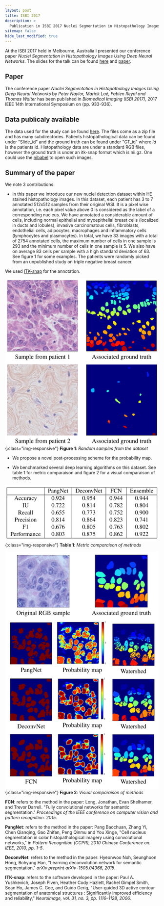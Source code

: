 ```yaml
---
layout: post
title: ISBI 2017
description: >
  Publication in ISBI 2017 Nuclei Segmentation in Histopathology Images Using Deep Neural Networks.
sitemap: false
hide_last_modified: true
---
```



At the ISBI 2017 held in Melbourne, Australia I presented our conference paper *Nuclei Segmentation in Histopathology Images Using Deep Neural Networks*. The slides for the talk can be found [here](https://drive.google.com/file/d/1U9LNWqsCYpT1d85d4B4cn9bMRszNqfCe/view?usp=sharing) and [paper](https://drive.google.com/file/d/1Ncpj0BQixWnR71t292rNRYp_kITNAPiQ/view?usp=sharing).

## Paper
The conference paper *Nuclei Segmentation in Histopathology Images Using Deep Neural Networks* by *Peter Naylor, Marick Laé, Fabien Reyal and Thomas Walter* has been published in *Biomedical Imaging (ISBI 2017)*, 2017 IEEE 14th International Symposium on (pp. 933-936).

## Data publicaly available
The data used for the study can be found [here](https://zenodo.org/record/1174343#.YXZhkJuxVGN). The files come as a zip file and has many subdirectories. Patients histopathological data can be found under "Slide_id" and the ground truth can be found under "GT_id" where *id* is the patients id. Histopathology data are under a standard RGB files, however the ground truth is under an itk-snap format which is nii.gz. One could use the [nibabel](http://nipy.org/nibabel/) to open such images.

## Summary of the paper
We note 3 contributions:

- In this paper we introduce our new nuclei detection dataset within HE stained histopathology images. In this dataset, each patient has 3 to 7 annotated 512x512 samples from their original WSI. It is a pixel wise annotation, i.e. each pixel value above 0 is considered as the label of a corresponding nucleus. We have annotated a considerable amount of cells, including normal epithelial and myoepithelial breast cells (localized in ducts and lobules), invasive carcinomatous cells, fibroblasts, endothelial cells, adipocytes, macrophages and inflammatory cells (lymphocytes and plasmocytes). In total, we have 33 images with a total of 2754 annotated cells, the maximum number of cells in one sample is 293 and the minimum number of cells in one sample is 5. We also have on average 83 cells per sample with a high standard deviation of 63.  See figure 1 for some examples. The patients were randomly picked from an unpublished study on triple negative breast cancer. 

We used [ITK-snap](http://www.itksnap.org) for the annotation.


![](/assets/img/posts/isbi2017/TNBC_dataset_example.png){:class="img-responsive"}
**Figure 1**: *Random samples from the dataset* 

- We propose a novel post-processing scheme for the probability map.

- We benchmarked several deep learning algorithms on this dataset. See table 1 for metric comparaison and figure 2 for a visual comparaison of methods.

![](/assets/img/posts/isbi2017/table_benchmark.png){:class="img-responsive"}
**Table 1**: *Metric comparaison of methods* 

![](/assets/img/posts/isbi2017/VisualComparaisonBenchmark.png){:class="img-responsive"}
**Figure 2**: *Visual comparaison of methods* 


**FCN**: refers to the method in the paper: Long, Jonathan, Evan Shelhamer, and Trevor Darrell. "Fully convolutional networks for semantic segmentation." *Proceedings of the IEEE conference on computer vision and pattern recognition. 2015*.

**PangNet**: refers to the method in the paper: Pang Baochuan, Zhang Yi, Chen Qianqing, Gao Zhifan, Peng Qinmu and You Xinge, "Cell nucleus segmentation in color histopathological imagery using convolutional networks," in *Pattern Recognition (CCPR), 2010 Chinese Conference on. IEEE, 2010, pp. 1–5*.
 
**DeconvNet**: refers to the method in the paper: Hyeonwoo Noh, Seunghoon Hong, Bohyung Han, "Learning deconvolution network for semantic segmentation," *arXiv preprint arXiv :1505.04366, 2015*.

**ITK-snap**: refers to the software developed in the paper: Paul A. Yushkevich, Joseph Piven, Heather Cody Hazlett, Rachel Gimpel Smith, Sean Ho, James C. Gee, and Guido Gerig, "User-guided 3D active contour segmentation of anatomical structures : Significantly improved efficiency and reliability," *Neuroimage, vol. 31, no. 3, pp. 1116–1128, 2006*.



